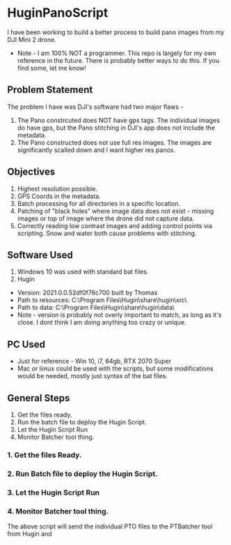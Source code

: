 # HuginPanoScript
I have been working to build a better process to build pano images from my DJI Mini 2 drone.  
- Note - I am 100% NOT a programmer.  This repo is largely for my own reference in the future.  There is probably better ways to do this.  If you find some, let me know!


## Problem Statement
The problem I have was DJI's software had two major flaws - 
1. The Pano constrcuted does NOT have gps tags.  The individual images do have gps, but the Pano stitching in DJI's app does not include the metadata.
2. The Pano constructed does not use full res images.  The images are significantly scalled down and I want higher res panos.  


## Objectives
1. Highest resolution possible.
2. GPS Coords in the metadata.
3. Batch processing for all directories in a specific location.  
4. Patching of "black holes" where image data does not exist - missing images or top of image where the drone did not capture data.
5. Correctly reading low contrast images and adding control points via scripting.  Snow and water both cause problems with stitching.  


## Software Used
1. Windows 10 was used with standard bat files. 
2. Hugin
  - Version: 2021.0.0.52df0f76c700 built by Thomas
  - Path to resources: C:\Program Files\Hugin\share\hugin\xrc\
  - Path to data: C:\Program Files\Hugin\share\hugin\data\
  - Note - version is probably not overly important to match, as long as it's close.  I dont think I am doing anything too crazy or unique.  


## PC Used 
 - Just for reference - Win 10, i7, 64gb, RTX 2070 Super
 - Mac or liinux could be used with the scripts, but some modifications would be needed, mostly just syntax of the bat files.  


## General Steps
1. Get the files ready.
2. Run the batch file to deploy the Hugin Script.
3. Let the Hugin Script Run
4. Monitor Batcher tool thing.


### 1. Get the files Ready.


### 2. Run Batch file to deploy the Hugin Script.


### 3. Let the Hugin Script Run


### 4. Monitor Batcher tool thing.
The above script will send the individual PTO files to the PTBatcher tool from Hugin and 





